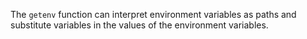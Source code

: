 The `getenv` function can interpret environment variables as paths and substitute variables
in the values of the environment variables.
